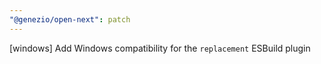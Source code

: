 ```yaml
---
"@genezio/open-next": patch
---
```


[windows] Add Windows compatibility for the `replacement` ESBuild plugin

